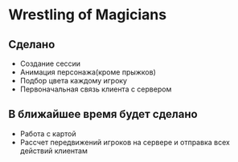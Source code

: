 # Wrestling of Magicians
## Сделано
* Создание сессии
* Анимация персонажа(кроме прыжков)
* Подбор цвета каждому игроку
* Первоначальная связь клиента с сервером

## В ближайшее время будет сделано
* Работа с картой
* Рассчет передвижений игроков на сервере и отправка всех действий клиентам
